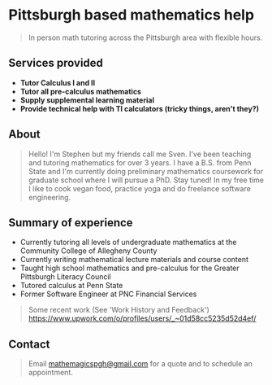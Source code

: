 # Pittsburgh based mathematics help

>In person math tutoring across the Pittsburgh area with flexible hours.

## Services provided
- **Tutor Calculus I and II**
- **Tutor all pre-calculus mathematics**
- **Supply supplemental learning material**
- **Provide technical help with TI calculators (tricky things, aren't they?)**

## About

>Hello!  I'm Stephen but my friends call me Sven.  I've been teaching and tutoring mathematics for over 3 years.  I have a     B.S. from Penn State and I'm currently doing preliminary mathematics coursework for graduate school where I will pursue a     PhD.  Stay tuned!  In my free time I like to cook vegan food, practice yoga and do freelance software engineering.

## Summary of experience
- Currently tutoring all levels of undergraduate mathematics at the Community College of Allegheny County
- Currently writing mathematical lecture materials and course content
- Taught high school mathematics and pre-calculus for the Greater Pittsburgh Literacy Council
- Tutored calculus at Penn State
- Former Software Engineer at PNC Financial Services

>Some recent work (See 'Work History and Feedback')
>https://www.upwork.com/o/profiles/users/_~01d58cc5235d52d4ef/

## Contact

>Email mathemagicspgh@gmail.com for a quote and to schedule an appointment.

